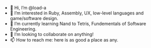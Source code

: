 - 👋 Hi, I’m @load-a
- 👀 I’m interested in Ruby, Assembly, UX, low-level languages and game/software design.
- 🌱 I’m currently learning Nand to Tetris, Fundementals of Software Engineering.
- 💞️ I’m looking to collaborate on anything!
- 📫 How to reach me: here is as good a place as any.
<!---
load-a/load-a is a ✨ special ✨ repository because its `README.md` (this file) appears on your GitHub profile.
You can click the Preview link to take a look at your changes.
--->
